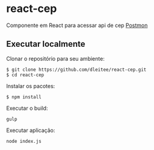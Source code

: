 # react-cep
Componente em React para acessar api de cep [Postmon](https://github.com/PostmonAPI/postmon)

## Executar localmente

Clonar o repositório para seu ambiente:

```
$ git clone https://github.com/dleitee/react-cep.git
$ cd react-cep
```

Instalar os pacotes:

```
$ npm install
```

Executar o build:
```
gulp
```

Executar aplicação:

```
node index.js
```
